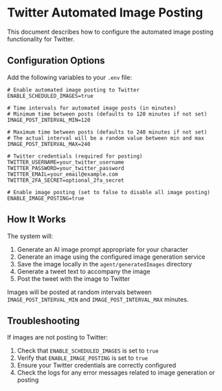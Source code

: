 # Twitter Automated Image Posting

This document describes how to configure the automated image posting functionality for Twitter.

## Configuration Options

Add the following variables to your `.env` file:

```
# Enable automated image posting to Twitter
ENABLE_SCHEDULED_IMAGES=true

# Time intervals for automated image posts (in minutes)
# Minimum time between posts (defaults to 120 minutes if not set)
IMAGE_POST_INTERVAL_MIN=120

# Maximum time between posts (defaults to 240 minutes if not set)
# The actual interval will be a random value between min and max
IMAGE_POST_INTERVAL_MAX=240

# Twitter credentials (required for posting)
TWITTER_USERNAME=your_twitter_username
TWITTER_PASSWORD=your_twitter_password
TWITTER_EMAIL=your_email@example.com
TWITTER_2FA_SECRET=optional_2fa_secret

# Enable image posting (set to false to disable all image posting)
ENABLE_IMAGE_POSTING=true
```

## How It Works

The system will:

1. Generate an AI image prompt appropriate for your character
2. Generate an image using the configured image generation service
3. Save the image locally in the `agent/generatedImages` directory
4. Generate a tweet text to accompany the image
5. Post the tweet with the image to Twitter

Images will be posted at random intervals between `IMAGE_POST_INTERVAL_MIN` and `IMAGE_POST_INTERVAL_MAX` minutes.

## Troubleshooting

If images are not posting to Twitter:

1. Check that `ENABLE_SCHEDULED_IMAGES` is set to `true`
2. Verify that `ENABLE_IMAGE_POSTING` is set to `true`
3. Ensure your Twitter credentials are correctly configured
4. Check the logs for any error messages related to image generation or posting
